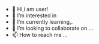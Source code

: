- 👋 Hi,i am user!
- 👀 I’m interested in 
- 🌱 I’m currently learning,.
- 💞️ I’m looking to collaborate on ...
- 📫 How to reach me ...

<!---
alimirmohamma/alimirmohamma is a ✨ special ✨ repository because its `README.md` (this file) appears on your GitHub profile.
You can click the Preview link to take a look at your changes.
--->

